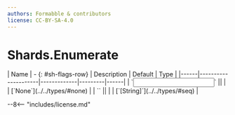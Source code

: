 ```yaml
---
authors: Formabble & contributors
license: CC-BY-SA-4.0
---
```



# Shards.Enumerate

<div class="sh-parameters" markdown="1">
| Name | - {: #sh-flags-row} | Description | Default | Type |
|------|---------------------|-------------|---------|------|
| `<input>` || | | [`None`](../../types/#none) |
| `<output>` || | | [`[String]`](../../types/#seq) |

</div>



--8<-- "includes/license.md"

